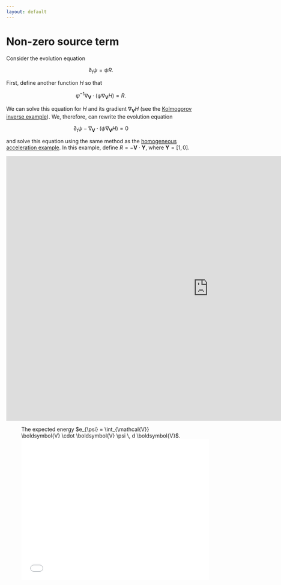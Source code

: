 ```yaml
---
layout: default
---
```


# Non-zero source term

Consider the evolution equation

$$
\begin{equation}
  \partial_t \psi = \psi R.
\end{equation}
$$

First, define another function $H$ so that

$$
\begin{equation}
  \psi^{-1} \nabla_{\boldsymbol{V}} \cdot (\psi \nabla_{\boldsymbol{V}} H) = R.
\end{equation}
$$

We can solve this equation for $H$ and its gradient $\nabla_{\boldsymbol{V}} H$ (see the [Kolmogorov inverse example](../../NumericalSolvers/Kolmogorov-inverse/description.md)). We, therefore, can rewrite the evolution equation

$$
\begin{equation}
  \partial_t \psi - \nabla_{\boldsymbol{V}} \cdot (\psi \nabla_{\boldsymbol{V}} H) = 0
\end{equation}
$$

and solve this equation using the same method as the [homogeneous acceleration example](../vary-external-acceleration/description.md). In this example, define $R = -\boldsymbol{V} \cdot \boldsymbol{Y}$, where $\boldsymbol{Y} = [1, 0]$.

<iframe width="1076" height="704" src="https://www.youtube.com/embed/9vUKS9TgS3E" frameborder="0" allow="accelerometer; autoplay; clipboard-write; encrypted-media; gyroscope; picture-in-picture" allowfullscreen></iframe>

<figure>
<figcaption>The expected energy $e_{\psi} = \int_{\mathcal{V}} \boldsymbol{V} \cdot \boldsymbol{V} \psi \, d \boldsymbol{V}$.</figcaption>
<embed src="figures/ExpectedEnergy.pdf" width="500" height="375"
type="application/pdf">
</figure>
